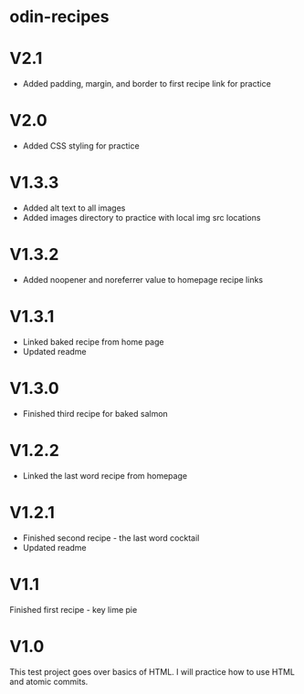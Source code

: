 # odin-recipes
<h1>V2.1</h1>
<ul>
<li>Added padding, margin, and border to first recipe link for practice</li>
</ul>

<h1>V2.0</h1>
<ul>
<li> Added CSS styling for practice
</li>
</ul>

<h1>V1.3.3</h1>
<ul>
<li>Added alt text to all images</li>
<li>Added images directory to practice with local img src locations
</ul>

<h1>V1.3.2</h1>
<ul>
<li>Added noopener and noreferrer value to homepage recipe links</li>
</ul>

<h1>V1.3.1</h1>
<ul>
<li>Linked baked recipe from home page</li>
<li>Updated readme</li>
</ul>

<h1>V1.3.0</h1>
<ul>
<li>Finished third recipe for baked salmon</li>
</ul>

<h1>V1.2.2</h1>
<ul>
<li>Linked the last word recipe from homepage</li>
</ul>

<h1>V1.2.1</h1>
<ul>
<li>Finished second recipe - the last word cocktail</li>
<li>Updated readme</li>
</ul>


<h1>V1.1</h1>
Finished first recipe - key lime pie

<h1>V1.0</h1>
This test project goes over basics of HTML. I will practice how to use HTML and atomic commits. 